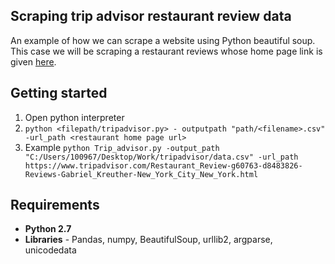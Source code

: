 ## Scraping trip advisor restaurant review data

An example of how we can scrape a website using Python beautiful soup. This case we will be scraping a restaurant reviews whose home page link is given [here](https://www.tripadvisor.com/Restaurant_Review-g60763-d477541-Reviews-Rice_to_Riches-New_York_City_New_York.html).

## Getting started
1) Open python interpreter
2) `python <filepath/tripadvisor.py> - outputpath "path/<filename>.csv" -url_path <restaurant home page url>`
3) Example `python Trip_advisor.py -output_path "C:/Users/100967/Desktop/Work/tripadvisor/data.csv" -url_path https://www.tripadvisor.com/Restaurant_Review-g60763-d8483826-Reviews-Gabriel_Kreuther-New_York_City_New_York.html`

## Requirements
- **Python 2.7**
- **Libraries** - Pandas, numpy, BeautifulSoup, urllib2, argparse, unicodedata
